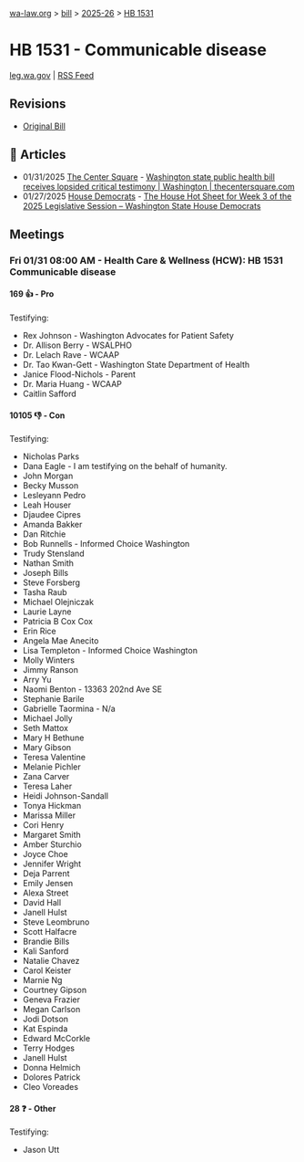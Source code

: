 [wa-law.org](/) > [bill](/bill/) > [2025-26](/bill/2025-26/) > [HB 1531](/bill/2025-26/hb/1531/)

# HB 1531 - Communicable disease
[leg.wa.gov](https://app.leg.wa.gov/billsummary?BillNumber=1531&Year=2025&Initiative=false) | [RSS Feed](./rss.xml)

## Revisions
* [Original Bill](1/)

## 📰 Articles
* 01/31/2025 [The Center Square](/org/the_center_square/) - [Washington state public health bill receives lopsided critical testimony | Washington | thecentersquare.com](https://www.thecentersquare.com/washington/article_9f90cb56-e004-11ef-81d1-4b3c6961bacc.html#:~:text=House%20Bill%201531)
* 01/27/2025 [House Democrats](/org/house_democrats/) - [The House Hot Sheet for Week 3 of the 2025 Legislative Session – Washington State House Democrats](https://housedemocrats.wa.gov/blog/2025/01/27/the-house-hot-sheet-for-week-3-of-the-2025-legislative-session/#:~:text=HB%201531)

## Meetings
### Fri 01/31 08:00 AM - Health Care & Wellness (HCW): HB 1531 Communicable disease
#### 169 👍 - Pro
Testifying:
* Rex Johnson - Washington Advocates for Patient Safety
* Dr. Allison Berry - WSALPHO
* Dr. Lelach Rave - WCAAP
* Dr. Tao Kwan-Gett - Washington State Department of Health
* Janice Flood-Nichols - Parent
* Dr. Maria Huang - WCAAP
* Caitlin Safford

#### 10105 👎 - Con
Testifying:
* Nicholas Parks
* Dana Eagle - I am testifying on the behalf of humanity.
* John Morgan
* Becky Musson
* Lesleyann Pedro
* Leah Houser
* Djaudee Cipres
* Amanda Bakker
* Dan Ritchie
* Bob Runnells - Informed Choice Washington
* Trudy Stensland
* Nathan Smith
* Joseph Bills
* Steve Forsberg
* Tasha Raub
* Michael Olejniczak
* Laurie Layne
* Patricia B Cox Cox
* Erin Rice
* Angela Mae Anecito
* Lisa Templeton - Informed Choice Washington
* Molly Winters
* Jimmy Ranson
* Arry Yu
* Naomi Benton - 13363 202nd Ave SE
* Stephanie Barile
* Gabrielle Taormina - N/a
* Michael Jolly
* Seth Mattox
* Mary H Bethune
* Mary Gibson
* Teresa Valentine
* Melanie Pichler
* Zana Carver
* Teresa Laher
* Heidi Johnson-Sandall
* Tonya Hickman
* Marissa Miller
* Cori Henry
* Margaret Smith
* Amber Sturchio
* Joyce Choe
* Jennifer Wright
* Deja Parrent
* Emily Jensen
* Alexa Street
* David Hall
* Janell Hulst
* Steve Leombruno
* Scott Halfacre
* Brandie Bills
* Kali Sanford
* Natalie Chavez
* Carol Keister
* Marnie Ng
* Courtney Gipson
* Geneva Frazier
* Megan Carlson
* Jodi Dotson
* Kat Espinda
* Edward McCorkle
* Terry Hodges
* Janell Hulst
* Donna Helmich
* Dolores Patrick
* Cleo Voreades

#### 28 ❓ - Other
Testifying:
* Jason Utt
